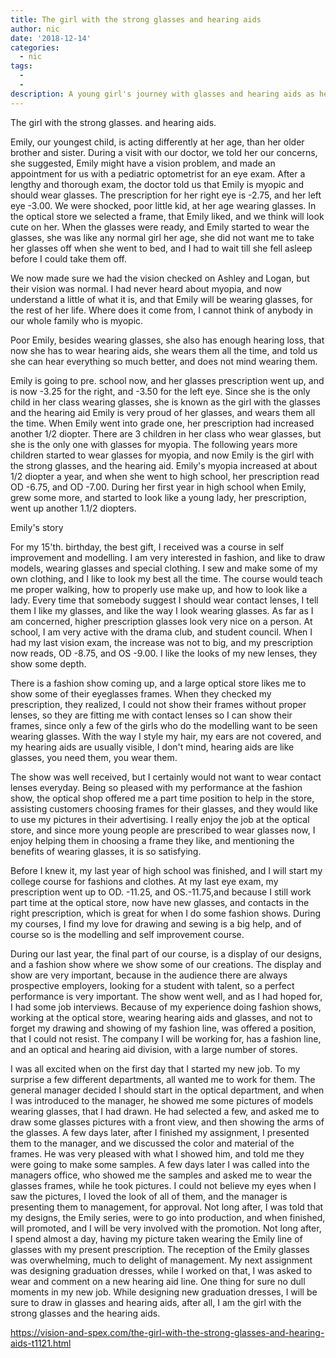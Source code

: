 ```yaml
---
title: The girl with the strong glasses and hearing aids
author: nic
date: '2018-12-14'
categories:
  - nic
tags:
  - 
  - 
description: A young girl's journey with glasses and hearing aids as her vision worsens and her confidence grows.
---
```

The girl with the strong glasses. and hearing aids.


Emily, our youngest child, is acting differently at her age, than her older brother and sister.
During a visit with our doctor, we told her our concerns, she suggested, Emily might have a vision problem, and made an appointment for us with a pediatric optometrist for an eye exam.
After a lengthy and thorough exam, the doctor told us that Emily is myopic and should wear glasses.
The prescription for her right eye is -2.75, and her left eye -3.00.
We were shocked, poor little kid, at her age wearing glasses.
In the optical store we selected a frame, that Emily liked, and we think will look cute on her.
When the glasses were ready, and Emily started to wear the glasses, she was like any normal girl her age, she did not want me to take her glasses off when she went to bed, and I had to wait till she fell asleep before I could take them off.

We now made sure we had the vision checked on Ashley and Logan, but their vision was normal.
I had never heard about myopia, and now understand a little of what it is, and that Emily will be wearing glasses, for the rest of her life.
Where does it come from, I cannot think of anybody in our whole family who is myopic.

Poor Emily, besides wearing glasses, she also has enough hearing loss, that now she has to wear hearing aids, she wears them all the time, and told us she can hear everything so much better, and does not mind wearing them.

Emily is going to pre. school now, and her glasses prescription went up, and is now -3.25 for the right, and -3.50 for the left eye.
Since she is the only child in her class wearing glasses, she is known as the girl with the glasses and the hearing aid
Emily is very proud of her glasses, and wears them all the time.
When Emily went into grade one, her prescription had increased another 1/2 diopter.
There are 3 children in her class who wear glasses, but she is the only one with glasses for myopia.
The following years more children started to wear glasses for myopia, and now Emily is the girl with the strong glasses, and the hearing aid.
Emily's myopia increased at about 1/2 diopter a year, and when she went to high school, her prescription read OD -6.75, and OD -7.00.
During her first year in high school when Emily, grew some more, and started to look like a young lady, her prescription, went up another 1.1/2 diopters.

Emily's story

For my 15'th. birthday, the best gift, I received was a course in self improvement and modelling.
I am very interested in fashion, and like to draw models, wearing glasses and special clothing.
I sew and make some of my own clothing, and I like to look my best all the time.
The course would teach me proper walking, how to properly use make up, and how to look like a lady.
Every time that somebody suggest I should wear contact lenses, I tell them I like my glasses, and like the way I look wearing glasses.
As far as I am concerned, higher prescription glasses look very nice on a person.
At school, I am very active with the drama club, and student council.
When I had my last vision exam, the increase was not to big, and my prescription now reads, OD -8.75, 
and OS -9.00.
I like the looks of my new lenses, they show some depth.

There is a fashion show coming up, and a large optical store likes me to show some of their eyeglasses frames.
When they checked my prescription, they realized, I could not show their frames without proper lenses, so they are fitting me with contact lenses so I can show their frames, since only a few of the girls who do the modelling want to be seen wearing glasses.
With the way I style my hair, my ears are not covered, and my hearing aids are usually visible, I don't mind, hearing aids are like glasses, you need them, you wear them.

The show was well received, but I certainly would not want to wear contact lenses everyday.
Being so pleased with my performance at the fashion show, the optical shop offered me a part time 
position to help in the store, assisting customers choosing frames for their glasses, and they would like to use my pictures in their advertising.
I really enjoy the job at the optical store, and since more young people are prescribed to wear glasses now, I enjoy helping them in choosing a frame they like, and mentioning the benefits of wearing glasses, it is so satisfying.

Before I knew it, my last year of high school was finished, and I will start my college course for fashions and clothes.
At my last eye exam, my prescription went up to OD. -11.25, and OS.-11.75,and because I still work part time at the optical store, now have new glasses, and contacts in the right prescription, which is great for when I do some fashion shows.
During my courses, I find my love for drawing and sewing is a big help, and of course so is the modelling and self improvement course.

During our last year, the final part of our course, is a display of our designs, and a fashion show where we show some of our creations.
The display and show are very important, because in the audience there are always prospective employers, looking for a student with talent, so a perfect performance is very important.
The show went well, and as I had hoped for, I had some job interviews.
Because of my experience doing fashion shows, working at the optical store, wearing hearing aids and glasses, and not to forget my drawing and showing of my fashion line, was offered a position, that I could not resist.
The company I will be working for, has a fashion line, and an optical and hearing aid division, with a large number of stores.

I was all excited when on the first day that I started my new job.
To my surprise a few different departments, all wanted me to work for them.
The general manager decided I should start in the optical department, and when I was introduced to the manager, he showed me some pictures of models wearing glasses, that I had drawn.
He had selected a few, and asked me to draw some glasses pictures with a front view, and then showing the arms of the glasses.
A few days later, after I finished my assignment, I presented them to the manager, and we discussed the color and material of the frames.
He was very pleased with what I showed him, and told me they were going to make some samples.
A few days later I was called into the managers office, who showed me the samples and asked me to 
wear the glasses frames, while he took pictures.
I could not believe my eyes when I saw the pictures, I loved the look of all of them, and the manager is presenting them to management, for approval.
Not long after, I was told that my designs, the Emily series, were to go into production, and when finished, will promoted, and I will be very involved with the promotion.
Not long after, I spend almost a day, having my picture taken wearing the Emily line of glasses with my present prescription.
The reception of the Emily glasses was overwhelming, much to delight of management.
My next assignment was designing graduation dresses, while I worked on that, I was asked to wear and comment on a new hearing aid line.
One thing for sure no dull moments in my new job.
While designing new graduation dresses, I will be sure to draw in glasses and hearing aids, 
after all, I am the girl with the strong glasses and the hearing aids.

https://vision-and-spex.com/the-girl-with-the-strong-glasses-and-hearing-aids-t1121.html